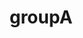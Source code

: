 ---
layout: blog
title: "groupA"
description: "groupA"
pagination: 
  enabled: true
  collection: all
  category: groupA
  permalink: /groupA/:num/
  sort_field: 'date'
  sort_reverse: true
---